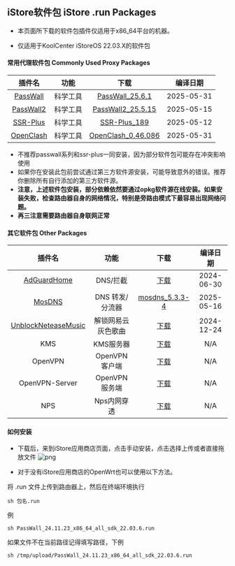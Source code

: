 ## iStore软件包 iStore .run Packages

* 本页面所下载的软件包插件仅适用于x86_64平台的机器。

* 仅适用于KoolCenter iStoreOS 22.03.X的软件包

#### 常用代理软件包 Commonly Used Proxy Packages
|插件名|功能|下载|编译日期|
| :----: | :----: | :----: | :----: |
| [PassWall](https://github.com/xiaorouji/openwrt-passwall) | 科学工具 | [PassWall_25.6.1](https://github.com/AUK9527/Are-u-ok/raw/main/x86/all/PassWall_25.6.1_x86_64_all_sdk_22.03.7.run) |2025-05-31|
| [PassWall2](https://github.com/xiaorouji/openwrt-passwall2) | 科学工具 | [PassWall2_25.5.15](https://github.com/AUK9527/Are-u-ok/raw/main/x86/all/PassWall2_25.5.15_x86_64_all_sdk_22.03.7.run) |2025-05-15|
| [SSR-Plus](https://github.com/fw876/helloworld) | 科学工具 | [SSR-Plus_189](https://github.com/AUK9527/Are-u-ok/raw/main/x86/all/SSR-Plus_189_x86_64_all_sdk_22.03.7.run) |2025-05-12|
| [OpenClash](https://github.com/vernesong/OpenClash) | 科学工具 | [OpenClash_0.46.086](https://github.com/AUK9527/Are-u-ok/raw/main/x86/all/OpenClash_0.46.086+x86_64_core.run) |2025-05-31|
* 不推荐passwall系列和ssr-plus一同安装，因为部分软件包可能存在冲突影响使用
* 如果你在安装此包前尝试通过第三方软件源安装，可能导致意外的错误。推荐你删除所有自行添加的第三方软件源。
* **注意，上述软件包安装，部分依赖依然要通过opkg软件源在线安装。如果安装失败，检查路由器自身的网络情况，特别是旁路由模式下最容易出现网络问题。**
* **再三注意需要路由器自身联网正常**

#### 其它软件包 Other Packages
|插件名|功能|下载|编译日期|
| :----: | :----: | :----: | :----: |
| [AdGuardHome](https://github.com/sirpdboy/sirpdboy-package) | DNS/拦截 | [下载](https://github.com/AUK9527/Are-u-ok/raw/main/x86/all/adguardhome.run) |2024-06-30|
| [MosDNS](https://github.com/sbwml/luci-app-mosdns) | DNS 转发/分流器 | [mosdns_5.3.3-4](https://github.com/AUK9527/Are-u-ok/raw/main/x86/all/mosdns_5.3.3-4_x86_64_luci_1.6.11_all.run) |2025-05-16|
| [UnblockNeteaseMusic](https://github.com/UnblockNeteaseMusic/luci-app-unblockneteasemusic) | 解锁网易云灰色歌曲 | [下载](https://github.com/AUK9527/Are-u-ok/raw/main/x86/all/unblockneteasemusic.run) |2024-12-24|
| KMS | KMS服务器 | [下载](https://github.com/AUK9527/Are-u-ok/raw/main/x86/all/KMS_x86.run) |N/A|
| OpenVPN | OpenVPN客户端 | [下载](https://github.com/AUK9527/Are-u-ok/raw/main/x86/all/OpenVPN_x86.run) |N/A|
| OpenVPN-Server | OpenVPN服务端 | [下载](https://github.com/AUK9527/Are-u-ok/raw/main/x86/all/OpenVPN-Server_x86.run) |N/A|
| NPS | Nps内网穿透 | [下载](https://github.com/AUK9527/Are-u-ok/raw/main/x86/all/NPS_x86.run) |N/A|

#### 如何安装
* 下载后，来到iStore应用商店页面，点击手动安装，点击选择上传或者直接拖放文件
![png](https://cdn.jsdelivr.net/gh/AUK9527/Are-u-ok@master/apps/install.png)

* 对于没有iStore应用商店的OpenWrt也可以使用以下方法。

将 .run 文件上传到路由器上，然后在终端环境执行
```console
sh 包名.run
```
例
```console
sh PassWall_24.11.23_x86_64_all_sdk_22.03.6.run
```
如果文件不在当前路径记得填写路径，下例
```console
sh /tmp/upload/PassWall_24.11.23_x86_64_all_sdk_22.03.6.run
```













